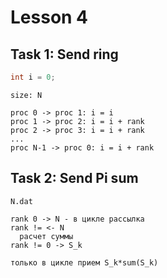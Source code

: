 # Lesson 4

## Task 1: Send ring

```C++
int i = 0;
```

```
size: N

proc 0 -> proc 1: i = i
proc 1 -> proc 2: i = i + rank
proc 2 -> proc 3: i = i + rank
...
proc N-1 -> proc 0: i = i + rank
```

## Task 2: Send Pi sum
```
N.dat

rank 0 -> N - в цикле рассылка
rank != <- N
  расчет суммы
rank != 0 -> S_k

только в цикле прием S_k*sum(S_k)
```
